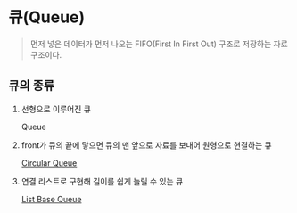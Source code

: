 # 큐(Queue)
>먼저 넣은 데이터가 먼저 나오는 FIFO(First In First Out) 구조로 저장하는 자료구조이다.

## 큐의 종류

1. 선형으로 이루어진 큐

    Queue

2. front가 큐의 끝에 닿으면 큐의 맨 앞으로 자료를 보내어 원형으로 현결하는 큐

    [Circular Queue](/Algorithm/Queue/Circular_Queue.md)

3. 연결 리스트로 구현해 길이를 쉽게 늘릴 수 있는 큐
    
    [List Base Queue](/Algorithm/Queue/List_Base_Queue.md)